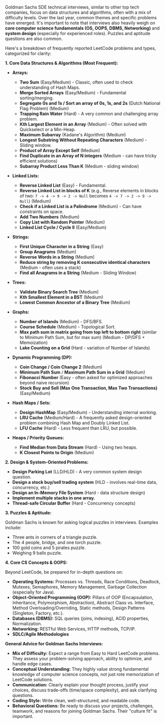 Goldman Sachs SDE technical interviews, similar to other top tech companies, focus on data structures and algorithms, often with a mix of difficulty levels. Over the last year, common themes and specific problems have emerged. It's important to note that interviews also heavily weigh on **core computer science fundamentals (OS, OOPS, DBMS, Networking)** and **system design** (especially for experienced roles). Puzzles and aptitude questions are also common.

Here's a breakdown of frequently reported LeetCode problems and types, categorized for clarity:

**1. Core Data Structures & Algorithms (Most Frequent):**

* **Arrays:**
    * **Two Sum** (Easy/Medium) - Classic, often used to check understanding of Hash Maps.
    * **Merge Sorted Arrays** (Easy/Medium) - Fundamental sorting/merging.
    * **Segregate 0s and 1s / Sort an array of 0s, 1s, and 2s** (Dutch National Flag Problem) (Medium)
    * **Trapping Rain Water** (Hard) - A very common and challenging array problem.
    * **Kth Largest Element in an Array** (Medium) - Often solved with Quickselect or a Min-Heap.
    * **Maximum Subarray** (Kadane's Algorithm) (Medium)
    * **Longest Substring Without Repeating Characters** (Medium) - Sliding window.
    * **Product of Array Except Self** (Medium)
    * **Find Duplicate in an Array of N integers** (Medium - can have tricky efficient solutions)
    * **Subarray Product Less Than K** (Medium - sliding window)

* **Linked Lists:**
    * **Reverse Linked List** (Easy) - Fundamental.
    * **Reverse Linked List in blocks of K** (e.g., Reverse elements in blocks of two: `7 -> 4 -> 9 -> 2 -> Null` becomes `4 -> 7 -> 2 -> 9 -> Null`) (Medium)
    * **Check if a Linked List is a Palindrome** (Medium) - Can have constraints on space.
    * **Add Two Numbers** (Medium)
    * **Copy List with Random Pointer** (Medium)
    * **Linked List Cycle / Cycle II** (Easy/Medium)

* **Strings:**
    * **First Unique Character in a String** (Easy)
    * **Group Anagrams** (Medium)
    * **Reverse Words in a String** (Medium)
    * **Reduce string by removing K consecutive identical characters** (Medium - often uses a stack)
    * **Find all Anagrams in a String** (Medium - Sliding Window)

* **Trees:**
    * **Validate Binary Search Tree** (Medium)
    * **Kth Smallest Element in a BST** (Medium)
    * **Lowest Common Ancestor of a Binary Tree** (Medium)

* **Graphs:**
    * **Number of Islands** (Medium) - DFS/BFS.
    * **Course Schedule** (Medium) - Topological Sort.
    * **Max path sum in matrix going from top left to bottom right** (similar to Minimum Path Sum, but for max sum) (Medium - DP/DFS + Memoization)
    * **Lake Counting on a Grid** (Hard - variation of Number of Islands)

* **Dynamic Programming (DP):**
    * **Coin Change / Coin Change 2** (Medium)
    * **Minimum Path Sum** / **Maximum Path Sum in a Grid** (Medium)
    * **Fibonacci Number** (Easy - often asked for optimized approaches beyond naive recursion)
    * **Stock Buy and Sell (Max One Transaction, Max Two Transactions)** (Easy/Medium)

* **Hash Maps / Sets:**
    * **Design HashMap** (Easy/Medium) - Understanding internal working.
    * **LRU Cache** (Medium/Hard) - A frequently asked design-oriented problem combining Hash Map and Doubly Linked List.
    * **LFU Cache** (Hard) - Less frequent than LRU, but possible.

* **Heaps / Priority Queues:**
    * **Find Median from Data Stream** (Hard) - Using two heaps.
    * **K Closest Points to Origin** (Medium)

**2. Design & System-Oriented Problems:**

* **Design Parking Lot** (LLD/HLD) - A very common system design question.
* **Design a stock buy/sell trading system** (HLD - involves real-time data, concurrency, etc.)
* **Design an In-Memory File System** (Hard - data structure design)
* **Implement multiple stacks in one array.**
* **Thread-safe Circular Buffer** (Hard - Concurrency concepts)

**3. Puzzles & Aptitude:**

Goldman Sachs is known for asking logical puzzles in interviews. Examples include:
* Three ants in corners of a triangle puzzle.
* The 4 people, bridge, and one torch puzzle.
* 100 gold coins and 5 pirates puzzle.
* Weighing 9 balls puzzle.

**4. Core CS Concepts & OOPS:**

Beyond LeetCode, be prepared for in-depth questions on:
* **Operating Systems:** Processes vs. Threads, Race Conditions, Deadlock, Mutexes, Semaphores, Memory Management, Garbage Collection (especially for Java).
* **Object-Oriented Programming (OOP):** Pillars of OOP (Encapsulation, Inheritance, Polymorphism, Abstraction), Abstract Class vs. Interface, Method Overloading/Overriding, Static methods, Design Patterns (Singleton, Factory, etc.).
* **Databases (DBMS):** SQL queries (joins, indexing), ACID properties, Normalization.
* **Networking:** RESTful Web Services, HTTP methods, TCP/IP.
* **SDLC/Agile Methodologies**

**General Advice for Goldman Sachs Interviews:**

* **Mix of Difficulty:** Expect a range from Easy to Hard LeetCode problems. They assess your problem-solving approach, ability to optimize, and handle edge cases.
* **Conceptual Understanding:** They highly value strong fundamental knowledge of computer science concepts, not just rote memorization of LeetCode solutions.
* **Communication:** Clearly explain your thought process, justify your choices, discuss trade-offs (time/space complexity), and ask clarifying questions.
* **Coding Style:** Write clean, well-structured, and readable code.
* **Behavioral Questions:** Be ready to discuss your projects, challenges, teamwork, and reasons for joining Goldman Sachs. Their "culture fit" is important.
